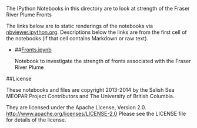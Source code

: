 The IPython Notebooks in this directory are to look at strength of the Fraser River Plume Fronts

The links below are to static renderings of the notebooks via
[nbviewer.ipython.org](http://nbviewer.ipython.org/).
Descriptions below the links are from the first cell of the notebooks
(if that cell contains Markdown or raw text).

* ##[Fronts.ipynb](http://nbviewer.ipython.org/urls/bitbucket.org/salishsea/analysis/raw/tip/Front_Strength/Fronts.ipynb)  
    
    Notebook to investigate the strength of fronts associated with the Fraser River Plume  


##License

These notebooks and files are copyright 2013-2014
by the Salish Sea MEOPAR Project Contributors
and The University of British Columbia.

They are licensed under the Apache License, Version 2.0.
http://www.apache.org/licenses/LICENSE-2.0
Please see the LICENSE file for details of the license.
